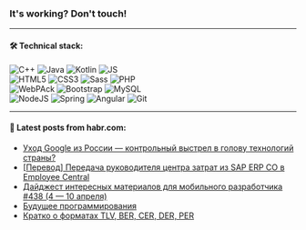 ### It's working? Don't touch!

---

#### 🛠️ Technical stack:

![C++](https://img.shields.io/badge/C++-informational?logo=c%2B%2B&style=flat&logoColor=white&color=9C033A)
![Java](https://img.shields.io/badge/Java-informational?logo=java&style=flat&logoColor=white&color=007396)
![Kotlin](https://img.shields.io/badge/Kotlin-informational?logo=Kotlin&style=flat&logoColor=white&color=0095D5)
![JS](https://img.shields.io/badge/JS-informational?logo=javaScript&style=flat&logoColor=black&color=F7Df1E) <br>
![HTML5](https://img.shields.io/badge/HTML5-informational?logo=html5&style=flat&logoColor=white&color=E34F26)
![CSS3](https://img.shields.io/badge/CSS3-informational?logo=css3&style=flat&logoColor=white&color=157286)
![Sass](https://img.shields.io/badge/Saas-informational?logo=sass&style=flat&logoColor=white&color=hotpink)
![PHP](https://img.shields.io/badge/PHP-informational?logo=php&style=flat&logoColor=white&color=777BB4) <br>
![WebPAck](https://img.shields.io/badge/WebPack-informational?logo=webPack&style=flat&logoColor=white&color=FF6F00)
![Bootstrap](https://img.shields.io/badge/Bootstrap-informational?logo=Bootstrap&style=flat&logoColor=white&color=7952B3)
![MySQL](https://img.shields.io/badge/MySQL-informational?logo=MySQL&style=flat&logoColor=white&color=00f) <br>
![NodeJS](https://img.shields.io/badge/NodeJS-informational?logo=node.js&style=flat&logoColor=white&color=43853D)
![Spring](https://img.shields.io/badge/Spring-informational?logo=Spring&style=flat&logoColor=white&color=0A9EDC)
![Angular](https://img.shields.io/badge/Vue-informational?logo=vue.js&style=flat&logoColor=white&color=red)
![Git](https://img.shields.io/badge/Git-informational?logo=git&style=flat&logoColor=white&color=darkorange)

___

#### 💬 Latest posts from habr.com:

<!-- BLOG-POST-LIST:START -->
- [Уход Google из России — контрольный выстрел в голову технологий страны?](https://habr.com/ru/post/660099/?utm_source=habrahabr&utm_medium=rss&utm_campaign=660099)
- [[Перевод] Передача руководителя центра затрат из SAP ERP CO в Employee Central](https://habr.com/ru/post/660093/?utm_source=habrahabr&utm_medium=rss&utm_campaign=660093)
- [Дайджест интересных материалов для мобильного разработчика #438 &lpar;4 — 10 апреля&rpar;](https://habr.com/ru/post/660065/?utm_source=habrahabr&utm_medium=rss&utm_campaign=660065)
- [Будущее программирования](https://habr.com/ru/post/660061/?utm_source=habrahabr&utm_medium=rss&utm_campaign=660061)
- [Кратко о форматах TLV, BER, CER, DER, PER](https://habr.com/ru/post/660045/?utm_source=habrahabr&utm_medium=rss&utm_campaign=660045)
<!-- BLOG-POST-LIST:END -->
